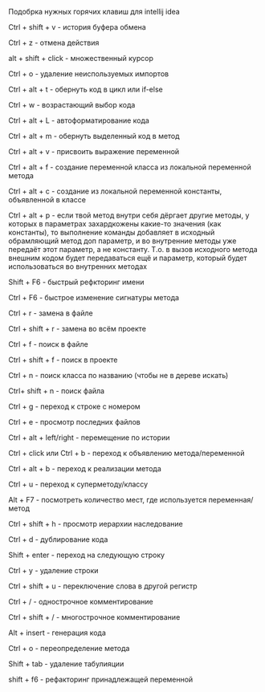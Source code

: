 Подобрка нужных горячих клавиш для intellij idea

Ctrl + shift + v - история буфера обмена

Ctrl + z - отмена действия

alt + shift + click - множественный курсор

Ctrl + o - удаление неиспользуемых импортов

Ctrl + alt + t - обернуть код в цикл или if-else

Ctrl + w - возрастающий выбор кода

Ctrl + alt + L - автоформатирование кода

Ctrl + alt + m - обернуть выделенный код в метод

Ctrl + alt + v - присвоить выражение переменной

Ctrl + alt + f - создание переменной класса из локальной переменной метода

Ctrl + alt + c - создание из локальной переменной константы, объявленной в классе

Ctrl + alt + p - если твой метод внутри себя дёргает другие методы, у которых в параметрах захардкожены какие-то значения (как константы), то выполнение команды добавляет в исходный обрамляющий метод доп параметр, и во внутренние методы уже передаёт этот параметр, а не константу. Т.о. в вызов исходного метода внешним кодом будет передаваться ещё и параметр, который будет использоваться во внутренних методах

Shift + F6 - быстрый рефкторинг имени

Ctrl + F6 - быстрое изменение сигнатуры метода

Ctrl + r - замена в файле

Ctrl + shift + r - замена во всём проекте

Ctrl + f - поиск в файле

Ctrl + shift + f - поиск в проекте

Ctrl + n - поиск класса по названию (чтобы не в дереве искать)

Ctrl+ shift + n - поиск файла

Ctrl + g - переход к строке с номером

Ctrl + e - просмотр последних файлов

Ctrl + alt + left/right - перемещение по истории

Ctrl + click или Ctrl + b - переход к объявлению метода/переменной

Ctrl + alt + b - переход к реализации метода

Ctrl + u - переход к суперметоду/классу

Alt + F7 - посмотреть количество мест, где используется переменная/метод

Ctrl + shift + h - просмотр иерархии наследование

Ctrl + d - дублирование кода

Shift + enter - переход на следующую строку

Ctrl + y - удаление строки

Ctrl + shift + u - переключение слова в другой регистр

Ctrl + / - однострочное комментирование

Ctrl + shift + / - многострочное комментирование

Alt + insert - генерация кода

Ctrl + o - переопределение метода

Shift + tab - удаление табулияции

shift + f6 - рефакторинг принадлежащей переменной
